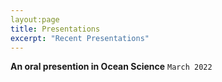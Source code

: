 ```yaml
---
layout:page
title: Presentations
excerpt: "Recent Presentations"
---
```


__An oral presention in Ocean Science__  `March 2022`
